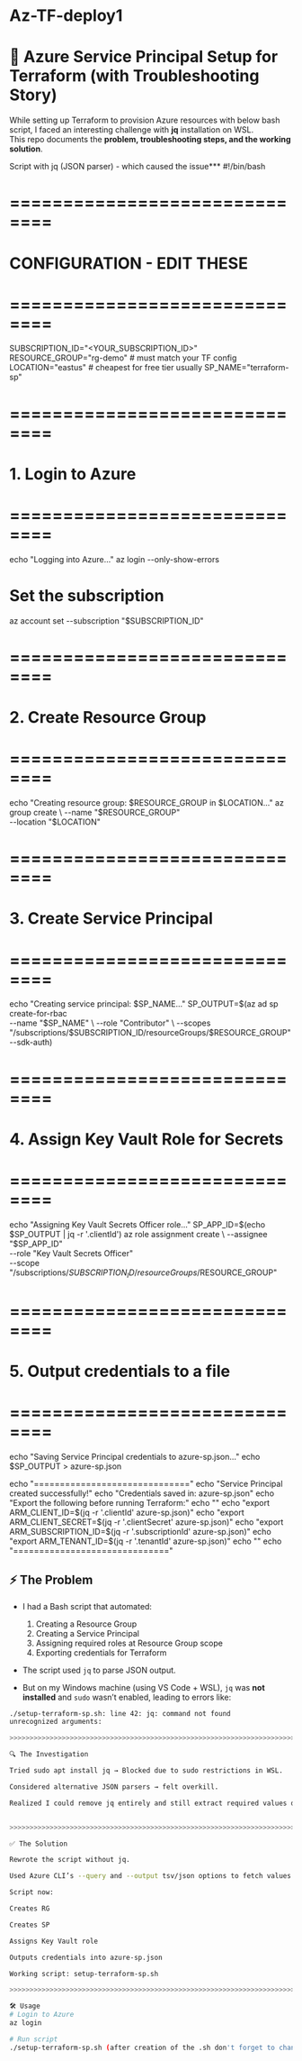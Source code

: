 # Az-TF-deploy1
# 🚀 Azure Service Principal Setup for Terraform (with Troubleshooting Story)

While setting up Terraform to provision Azure resources with below bash script, I faced an interesting challenge with **jq** installation on WSL.  
This repo documents the **problem, troubleshooting steps, and the working solution**.

Script with jq (JSON parser) - which caused the issue***
#!/bin/bash

# ==============================
# CONFIGURATION - EDIT THESE
# ==============================
SUBSCRIPTION_ID="<YOUR_SUBSCRIPTION_ID>"
RESOURCE_GROUP="rg-demo"         # must match your TF config
LOCATION="eastus"                # cheapest for free tier usually
SP_NAME="terraform-sp"

# ==============================
# 1. Login to Azure
# ==============================
echo "Logging into Azure..."
az login --only-show-errors

# Set the subscription
az account set --subscription "$SUBSCRIPTION_ID"

# ==============================
# 2. Create Resource Group
# ==============================
echo "Creating resource group: $RESOURCE_GROUP in $LOCATION..."
az group create \
  --name "$RESOURCE_GROUP" \
  --location "$LOCATION"

# ==============================
# 3. Create Service Principal
# ==============================
echo "Creating service principal: $SP_NAME..."
SP_OUTPUT=$(az ad sp create-for-rbac \
  --name "$SP_NAME" \
  --role "Contributor" \
  --scopes "/subscriptions/$SUBSCRIPTION_ID/resourceGroups/$RESOURCE_GROUP" \
  --sdk-auth)

# ==============================
# 4. Assign Key Vault Role for Secrets
# ==============================
echo "Assigning Key Vault Secrets Officer role..."
SP_APP_ID=$(echo $SP_OUTPUT | jq -r '.clientId')
az role assignment create \
  --assignee "$SP_APP_ID" \
  --role "Key Vault Secrets Officer" \
  --scope "/subscriptions/$SUBSCRIPTION_ID/resourceGroups/$RESOURCE_GROUP"

# ==============================
# 5. Output credentials to a file
# ==============================
echo "Saving Service Principal credentials to azure-sp.json..."
echo $SP_OUTPUT > azure-sp.json

echo "=============================="
echo "Service Principal created successfully!"
echo "Credentials saved in: azure-sp.json"
echo "Export the following before running Terraform:"
echo ""
echo "export ARM_CLIENT_ID=$(jq -r '.clientId' azure-sp.json)"
echo "export ARM_CLIENT_SECRET=$(jq -r '.clientSecret' azure-sp.json)"
echo "export ARM_SUBSCRIPTION_ID=$(jq -r '.subscriptionId' azure-sp.json)"
echo "export ARM_TENANT_ID=$(jq -r '.tenantId' azure-sp.json)"
echo ""
echo "=============================="


>>>>>>>>>>>>>>>>>>>>>>>>>>>>>>>>>>>>>>>>>>>>>>>>>>>>>>>>>>>>>>>>>>>>>>>>>>>>>>>>>>

## ⚡ The Problem
- I had a Bash script that automated:
  1. Creating a Resource Group
  2. Creating a Service Principal
  3. Assigning required roles at Resource Group scope
  4. Exporting credentials for Terraform

- The script used `jq` to parse JSON output.  
- But on my Windows machine (using VS Code + WSL), `jq` was **not installed** and `sudo` wasn’t enabled, leading to errors like:

```bash
./setup-terraform-sp.sh: line 42: jq: command not found
unrecognized arguments:

>>>>>>>>>>>>>>>>>>>>>>>>>>>>>>>>>>>>>>>>>>>>>>>>>>>>>>>>>>>>>>>>>>>>>>>>>>>>>>>>>>

🔍 The Investigation

Tried sudo apt install jq → Blocked due to sudo restrictions in WSL.

Considered alternative JSON parsers → felt overkill.

Realized I could remove jq entirely and still extract required values directly from az ad sp create-for-rbac output.


>>>>>>>>>>>>>>>>>>>>>>>>>>>>>>>>>>>>>>>>>>>>>>>>>>>>>>>>>>>>>>>>>>>>>>>>>>>>>>>>>>

✅ The Solution

Rewrote the script without jq.

Used Azure CLI’s --query and --output tsv/json options to fetch values.

Script now:

Creates RG

Creates SP

Assigns Key Vault role

Outputs credentials into azure-sp.json

Working script: setup-terraform-sp.sh

>>>>>>>>>>>>>>>>>>>>>>>>>>>>>>>>>>>>>>>>>>>>>>>>>>>>>>>>>>>>>>>>>>>>>>>>>>>>>>>>>>

🛠️ Usage
# Login to Azure
az login

# Run script
./setup-terraform-sp.sh (after creation of the .sh don't forget to change the access with -- "chmod +x <that .sh file> Enter" command) 😊
  

